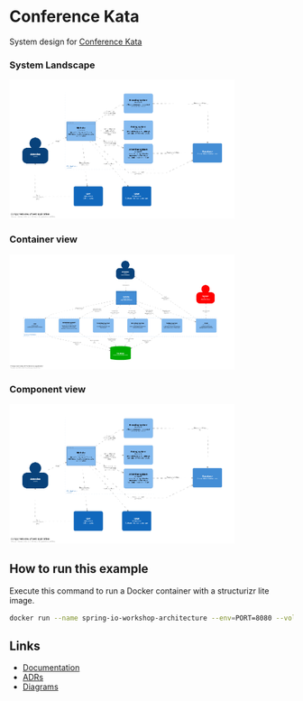 # Conference Kata

System design for [Conference Kata](https://nealford.com/katas/kata?id=AllStuffNoCruft)

### System Landscape
![Component View](workspace/.structurizr/images/Component-003-thumbnail.png)

### Container view
![conference app](workspace/.structurizr/images/Component-002-thumbnail.png)

### Component view
![component view](workspace/.structurizr/images/Component-003-thumbnail.png)

## How to run this example
Execute this command to run a Docker container with a structurizr lite image.

```bash
docker run --name spring-io-workshop-architecture --env=PORT=8080 --volume=$(pwd)/workspace:/usr/local/structurizr -p 8888:8080 -d structurizr/lite:latest
```

## Links

* [Documentation](http://localhost:8888/workspace/documentation)
* [ADRs](http://localhost:8888/workspace/decisions)
* [Diagrams](http://localhost:8888/workspace/explore)